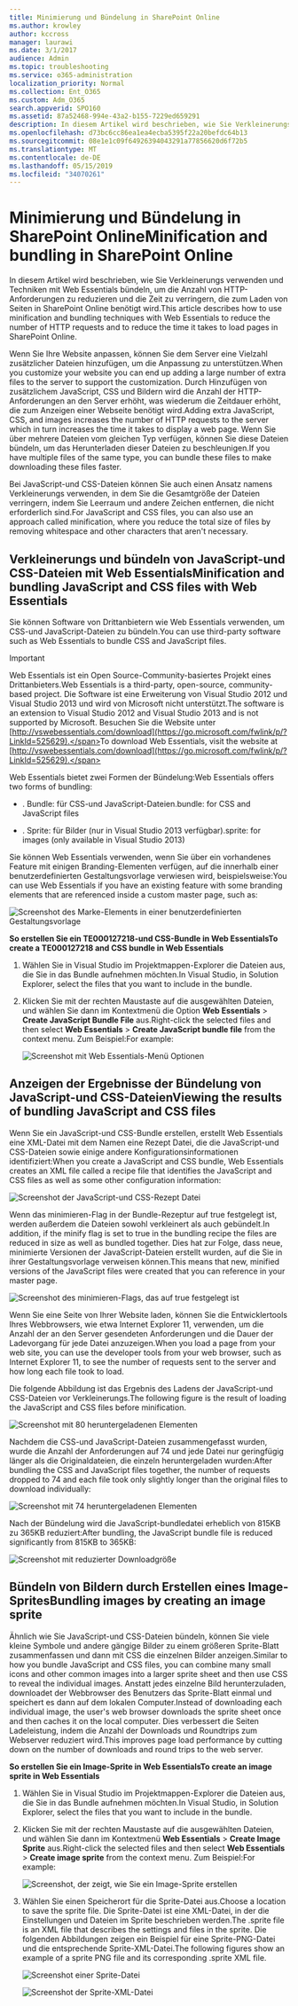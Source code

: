 ```yaml
---
title: Minimierung und Bündelung in SharePoint Online
ms.author: krowley
author: kccross
manager: laurawi
ms.date: 3/1/2017
audience: Admin
ms.topic: troubleshooting
ms.service: o365-administration
localization_priority: Normal
ms.collection: Ent_O365
ms.custom: Adm_O365
search.appverid: SPO160
ms.assetid: 87a52468-994e-43a2-b155-7229ed659291
description: In diesem Artikel wird beschrieben, wie Sie Verkleinerungs verwenden und Techniken mit Web Essentials bündeln, um die Anzahl von HTTP-Anforderungen zu reduzieren und die Zeit zu verringern, die zum Laden von Seiten in SharePoint Online benötigt wird.
ms.openlocfilehash: d73bc6cc86ea1ea4ecba5395f22a20befdc64b13
ms.sourcegitcommit: 08e1e1c09f64926394043291a77856620d6f72b5
ms.translationtype: MT
ms.contentlocale: de-DE
ms.lasthandoff: 05/15/2019
ms.locfileid: "34070261"
---
```

# <a name="minification-and-bundling-in-sharepoint-online"></a><span data-ttu-id="ed560-103">Minimierung und Bündelung in SharePoint Online</span><span class="sxs-lookup"><span data-stu-id="ed560-103">Minification and bundling in SharePoint Online</span></span>

<span data-ttu-id="ed560-104">In diesem Artikel wird beschrieben, wie Sie Verkleinerungs verwenden und Techniken mit Web Essentials bündeln, um die Anzahl von HTTP-Anforderungen zu reduzieren und die Zeit zu verringern, die zum Laden von Seiten in SharePoint Online benötigt wird.</span><span class="sxs-lookup"><span data-stu-id="ed560-104">This article describes how to use minification and bundling techniques with Web Essentials to reduce the number of HTTP requests and to reduce the time it takes to load pages in SharePoint Online.</span></span>
  
<span data-ttu-id="ed560-105">Wenn Sie Ihre Website anpassen, können Sie dem Server eine Vielzahl zusätzlicher Dateien hinzufügen, um die Anpassung zu unterstützen.</span><span class="sxs-lookup"><span data-stu-id="ed560-105">When you customize your website you can end up adding a large number of extra files to the server to support the customization.</span></span> <span data-ttu-id="ed560-106">Durch Hinzufügen von zusätzlichem JavaScript, CSS und Bildern wird die Anzahl der HTTP-Anforderungen an den Server erhöht, was wiederum die Zeitdauer erhöht, die zum Anzeigen einer Webseite benötigt wird.</span><span class="sxs-lookup"><span data-stu-id="ed560-106">Adding extra JavaScript, CSS, and images increases the number of HTTP requests to the server which in turn increases the time it takes to display a web page.</span></span> <span data-ttu-id="ed560-107">Wenn Sie über mehrere Dateien vom gleichen Typ verfügen, können Sie diese Dateien bündeln, um das Herunterladen dieser Dateien zu beschleunigen.</span><span class="sxs-lookup"><span data-stu-id="ed560-107">If you have multiple files of the same type, you can bundle these files to make downloading these files faster.</span></span>
  
<span data-ttu-id="ed560-108">Bei JavaScript-und CSS-Dateien können Sie auch einen Ansatz namens Verkleinerungs verwenden, in dem Sie die Gesamtgröße der Dateien verringern, indem Sie Leerraum und andere Zeichen entfernen, die nicht erforderlich sind.</span><span class="sxs-lookup"><span data-stu-id="ed560-108">For JavaScript and CSS files, you can also use an approach called minification, where you reduce the total size of files by removing whitespace and other characters that aren't necessary.</span></span>
  
## <a name="minification-and-bundling-javascript-and-css-files-with-web-essentials"></a><span data-ttu-id="ed560-109">Verkleinerungs und bündeln von JavaScript-und CSS-Dateien mit Web Essentials</span><span class="sxs-lookup"><span data-stu-id="ed560-109">Minification and bundling JavaScript and CSS files with Web Essentials</span></span>

<span data-ttu-id="ed560-110">Sie können Software von Drittanbietern wie Web Essentials verwenden, um CSS-und JavaScript-Dateien zu bündeln.</span><span class="sxs-lookup"><span data-stu-id="ed560-110">You can use third-party software such as Web Essentials to bundle CSS and JavaScript files.</span></span>
  
> [!IMPORTANT]
> <span data-ttu-id="ed560-111">Web Essentials ist ein Open Source-Community-basiertes Projekt eines Drittanbieters.</span><span class="sxs-lookup"><span data-stu-id="ed560-111">Web Essentials is a third-party, open-source, community-based project.</span></span> <span data-ttu-id="ed560-112">Die Software ist eine Erweiterung von Visual Studio 2012 und Visual Studio 2013 und wird von Microsoft nicht unterstützt.</span><span class="sxs-lookup"><span data-stu-id="ed560-112">The software is an extension to Visual Studio 2012 and Visual Studio 2013 and is not supported by Microsoft.</span></span> <span data-ttu-id="ed560-113">Besuchen Sie die Website unter [http://vswebessentials.com/download](https://go.microsoft.com/fwlink/p/?LinkId=525629).</span><span class="sxs-lookup"><span data-stu-id="ed560-113">To download Web Essentials, visit the website at [http://vswebessentials.com/download](https://go.microsoft.com/fwlink/p/?LinkId=525629).</span></span> 
  
<span data-ttu-id="ed560-114">Web Essentials bietet zwei Formen der Bündelung:</span><span class="sxs-lookup"><span data-stu-id="ed560-114">Web Essentials offers two forms of bundling:</span></span>
  
- <span data-ttu-id="ed560-115">. Bundle: für CSS-und JavaScript-Dateien</span><span class="sxs-lookup"><span data-stu-id="ed560-115">.bundle: for CSS and JavaScript files</span></span>
    
- <span data-ttu-id="ed560-116">. Sprite: für Bilder (nur in Visual Studio 2013 verfügbar)</span><span class="sxs-lookup"><span data-stu-id="ed560-116">.sprite: for images (only available in Visual Studio 2013)</span></span>
    
<span data-ttu-id="ed560-117">Sie können Web Essentials verwenden, wenn Sie über ein vorhandenes Feature mit einigen Branding-Elementen verfügen, auf die innerhalb einer benutzerdefinierten Gestaltungsvorlage verwiesen wird, beispielsweise:</span><span class="sxs-lookup"><span data-stu-id="ed560-117">You can use Web Essentials if you have an existing feature with some branding elements that are referenced inside a custom master page, such as:</span></span>
  
![Screenshot des Marke-Elements in einer benutzerdefinierten Gestaltungsvorlage](media/3a6eba36-973d-482b-8556-a9394b8ba19f.png)
  
 <span data-ttu-id="ed560-119">**So erstellen Sie ein TE000127218-und CSS-Bundle in Web Essentials**</span><span class="sxs-lookup"><span data-stu-id="ed560-119">**To create a TE000127218 and CSS bundle in Web Essentials**</span></span>
  
1. <span data-ttu-id="ed560-120">Wählen Sie in Visual Studio im Projektmappen-Explorer die Dateien aus, die Sie in das Bundle aufnehmen möchten.</span><span class="sxs-lookup"><span data-stu-id="ed560-120">In Visual Studio, in Solution Explorer, select the files that you want to include in the bundle.</span></span>
    
2. <span data-ttu-id="ed560-121">Klicken Sie mit der rechten Maustaste auf die ausgewählten Dateien, und wählen Sie dann im Kontextmenü die Option **Web Essentials** \> **Create JavaScript Bundle File** aus.</span><span class="sxs-lookup"><span data-stu-id="ed560-121">Right-click the selected files and then select **Web Essentials** \> **Create JavaScript bundle file** from the context menu.</span></span> <span data-ttu-id="ed560-122">Zum Beispiel:</span><span class="sxs-lookup"><span data-stu-id="ed560-122">For example:</span></span> 
    
    ![Screenshot mit Web Essentials-Menü Optionen](media/41aac84c-4538-4f78-b454-46e651f868a3.png)
  
## <a name="viewing-the-results-of-bundling-javascript-and-css-files"></a><span data-ttu-id="ed560-124">Anzeigen der Ergebnisse der Bündelung von JavaScript-und CSS-Dateien</span><span class="sxs-lookup"><span data-stu-id="ed560-124">Viewing the results of bundling JavaScript and CSS files</span></span>

<span data-ttu-id="ed560-125">Wenn Sie ein JavaScript-und CSS-Bundle erstellen, erstellt Web Essentials eine XML-Datei mit dem Namen eine Rezept Datei, die die JavaScript-und CSS-Dateien sowie einige andere Konfigurationsinformationen identifiziert:</span><span class="sxs-lookup"><span data-stu-id="ed560-125">When you create a JavaScript and CSS bundle, Web Essentials creates an XML file called a recipe file that identifies the JavaScript and CSS files as well as some other configuration information:</span></span> 
  
![Screenshot der JavaScript-und CSS-Rezept Datei](media/7ba891f8-52d8-467b-a0f6-b062dd1137a4.png)
  
<span data-ttu-id="ed560-127">Wenn das minimieren-Flag in der Bundle-Rezeptur auf true festgelegt ist, werden außerdem die Dateien sowohl verkleinert als auch gebündelt.</span><span class="sxs-lookup"><span data-stu-id="ed560-127">In addition, if the minify flag is set to true in the bundling recipe the files are reduced in size as well as bundled together.</span></span> <span data-ttu-id="ed560-128">Dies hat zur Folge, dass neue, minimierte Versionen der JavaScript-Dateien erstellt wurden, auf die Sie in ihrer Gestaltungsvorlage verweisen können.</span><span class="sxs-lookup"><span data-stu-id="ed560-128">This means that new, minified versions of the JavaScript files were created that you can reference in your master page.</span></span>
  
![Screenshot des minimieren-Flags, das auf true festgelegt ist](media/50523af2-6412-4117-ac3d-5bd26f6d562e.png)
  
<span data-ttu-id="ed560-130">Wenn Sie eine Seite von Ihrer Website laden, können Sie die Entwicklertools Ihres Webbrowsers, wie etwa Internet Explorer 11, verwenden, um die Anzahl der an den Server gesendeten Anforderungen und die Dauer der Ladevorgang für jede Datei anzuzeigen.</span><span class="sxs-lookup"><span data-stu-id="ed560-130">When you load a page from your web site, you can use the developer tools from your web browser, such as Internet Explorer 11, to see the number of requests sent to the server and how long each file took to load.</span></span>
  
<span data-ttu-id="ed560-131">Die folgende Abbildung ist das Ergebnis des Ladens der JavaScript-und CSS-Dateien vor Verkleinerungs.</span><span class="sxs-lookup"><span data-stu-id="ed560-131">The following figure is the result of loading the JavaScript and CSS files before minification.</span></span>
  
![Screenshot mit 80 heruntergeladenen Elementen](media/e2df3912-1923-46e6-8cf2-3015a31554e1.png)
  
<span data-ttu-id="ed560-133">Nachdem die CSS-und JavaScript-Dateien zusammengefasst wurden, wurde die Anzahl der Anforderungen auf 74 und jede Datei nur geringfügig länger als die Originaldateien, die einzeln heruntergeladen wurden:</span><span class="sxs-lookup"><span data-stu-id="ed560-133">After bundling the CSS and JavaScript files together, the number of requests dropped to 74 and each file took only slightly longer than the original files to download individually:</span></span>
  
![Screenshot mit 74 heruntergeladenen Elementen](media/686c4387-70e8-4a74-9d45-059f33a91184.png)
  
<span data-ttu-id="ed560-135">Nach der Bündelung wird die JavaScript-bundledatei erheblich von 815KB zu 365KB reduziert:</span><span class="sxs-lookup"><span data-stu-id="ed560-135">After bundling, the JavaScript bundle file is reduced significantly from 815KB to 365KB:</span></span>
  
![Screenshot mit reduzierter Downloadgröße](media/5e7dbd98-faff-4f68-b320-108fb252e395.png)
  
## <a name="bundling-images-by-creating-an-image-sprite"></a><span data-ttu-id="ed560-137">Bündeln von Bildern durch Erstellen eines Image-Sprites</span><span class="sxs-lookup"><span data-stu-id="ed560-137">Bundling images by creating an image sprite</span></span>

<span data-ttu-id="ed560-138">Ähnlich wie Sie JavaScript-und CSS-Dateien bündeln, können Sie viele kleine Symbole und andere gängige Bilder zu einem größeren Sprite-Blatt zusammenfassen und dann mit CSS die einzelnen Bilder anzeigen.</span><span class="sxs-lookup"><span data-stu-id="ed560-138">Similar to how you bundle JavaScript and CSS files, you can combine many small icons and other common images into a larger sprite sheet and then use CSS to reveal the individual images.</span></span> <span data-ttu-id="ed560-139">Anstatt jedes einzelne Bild herunterzuladen, downloadet der Webbrowser des Benutzers das Sprite-Blatt einmal und speichert es dann auf dem lokalen Computer.</span><span class="sxs-lookup"><span data-stu-id="ed560-139">Instead of downloading each individual image, the user's web browser downloads the sprite sheet once and then caches it on the local computer.</span></span> <span data-ttu-id="ed560-140">Dies verbessert die Seiten Ladeleistung, indem die Anzahl der Downloads und Roundtrips zum Webserver reduziert wird.</span><span class="sxs-lookup"><span data-stu-id="ed560-140">This improves page load performance by cutting down on the number of downloads and round trips to the web server.</span></span>
  
 <span data-ttu-id="ed560-141">**So erstellen Sie ein Image-Sprite in Web Essentials**</span><span class="sxs-lookup"><span data-stu-id="ed560-141">**To create an image sprite in Web Essentials**</span></span>
  
1. <span data-ttu-id="ed560-142">Wählen Sie in Visual Studio im Projektmappen-Explorer die Dateien aus, die Sie in das Bundle aufnehmen möchten.</span><span class="sxs-lookup"><span data-stu-id="ed560-142">In Visual Studio, in Solution Explorer, select the files that you want to include in the bundle.</span></span>
    
2. <span data-ttu-id="ed560-143">Klicken Sie mit der rechten Maustaste auf die ausgewählten Dateien, und wählen Sie dann im Kontextmenü **Web Essentials** \> **Create Image Sprite** aus.</span><span class="sxs-lookup"><span data-stu-id="ed560-143">Right-click the selected files and then select **Web Essentials** \> **Create image sprite** from the context menu.</span></span> <span data-ttu-id="ed560-144">Zum Beispiel:</span><span class="sxs-lookup"><span data-stu-id="ed560-144">For example:</span></span> 
    
    ![Screenshot, der zeigt, wie Sie ein Image-Sprite erstellen](media/de0fe741-4ef7-4e3b-bafa-ef9f4822dac6.png)
  
3. <span data-ttu-id="ed560-146">Wählen Sie einen Speicherort für die Sprite-Datei aus.</span><span class="sxs-lookup"><span data-stu-id="ed560-146">Choose a location to save the sprite file.</span></span> <span data-ttu-id="ed560-147">Die Sprite-Datei ist eine XML-Datei, in der die Einstellungen und Dateien im Sprite beschrieben werden.</span><span class="sxs-lookup"><span data-stu-id="ed560-147">The .sprite file is an XML file that describes the settings and files in the sprite.</span></span> <span data-ttu-id="ed560-148">Die folgenden Abbildungen zeigen ein Beispiel für eine Sprite-PNG-Datei und die entsprechende Sprite-XML-Datei.</span><span class="sxs-lookup"><span data-stu-id="ed560-148">The following figures show an example of a sprite PNG file and its corresponding .sprite XML file.</span></span>
    
    ![Screenshot einer Sprite-Datei](media/0876bb2a-d1b9-4169-8e95-9c290d628d90.png)
  
    ![Screenshot der Sprite-XML-Datei](media/d1f94776-280d-4d56-abb5-384f145d9989.png)
  


